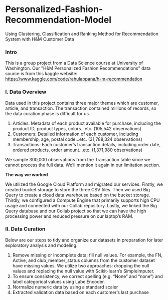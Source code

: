 # Personalized-Fashion-Recommendation-Model
Using Clustering, Classification and Ranking Method for Recommendation System with H&amp;M Customer Data

### Intro
This is a group project from a Data Science course at University of Washington.
Our "H&M Personalized Fashion Recommendations" data source is from this kaggle website: https://www.kaggle.com/code/rahulappana/h-m-recommendation

### I. Data Overview
Data used in this project contains three major themes which are customer, article, and transaction. The transaction contained millions of records, so the data curation phase is difficult for us.
1. Articles: Metadata of each product available for purchase, including the product ID, product types, colors...etc. (105,542 observations)
2. Customers: Detailed information of each customer, including membership, age, postal code...etc. (31,788,324 observations)
3. Transactions: Each customer‘s transaction details, including order date, ordered products, order amount...etc. (1,371,980 observations)

We sample 300,000 observations from the Transaction table since we cannot process the full data. We’ll mention it again in our limitation section.

**The way we worked**

We utilized the Google Cloud Platform and migrated our services. Firstly, we created bucket storage to store the three CSV files. Then we used Big Query to create a cloud data warehouse based on the bucket storage. Thirdly, we configured a Compute Engine that primarily supports high CPU usage and connected with our Collab repository. Lastly, we linked the Big Query database and our Collab project so that we can have the high processing power and reduced pressure on our laptop’s RAM. 

### II. Data Curation
Below are our steps to tidy and organize our datasets in preparation for later exploratory analysis and modeling.
1. Remove missing or incomplete data; fill null values. For example, the FN, Active, and club_member_status columns from the customer dataset have missing values. We utilize two approaches: dropping the null values and replacing the null value with Scikit-learn’s SimpleImputer.
2. To ensure consistency, we correct spelling (e.g. “None” and “none”) and label categorical values using LabelEncoder.
3. Normalize numeric data by using a standard scaler
4. Extracted validation data based on each customer’s last purchase
